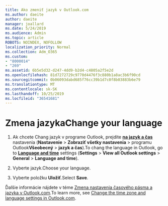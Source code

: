 ```yaml
---
title: Ako zmeniť jazyk v Outlook.com
ms.author: daeite
author: daeite
manager: joallard
ms.date: 5/24/2019
ms.audience: Admin
ms.topic: article
ROBOTS: NOINDEX, NOFOLLOW
localization_priority: Normal
ms.collection: Adm_O365
ms.custom:
- "8000014"
- "269"
ms.assetid: 6b5e5d32-d247-4dd9-b2d4-c4805a2f5e2d
ms.openlocfilehash: 81d7272729c9770d4476f3c880b1a8ac3b6f90cd
ms.sourcegitcommit: 0b06093dabd685f76cc39b1d7c0f8b03883b6e79
ms.translationtype: MT
ms.contentlocale: sk-SK
ms.lasthandoff: 10/25/2019
ms.locfileid: "36541681"
---
```

# <a name="change-your-language"></a><span data-ttu-id="e08da-102">Zmena jazyka</span><span class="sxs-lookup"><span data-stu-id="e08da-102">Change your language</span></span>

1. <span data-ttu-id="e08da-103">Ak chcete Chang jazyk v programe Outlook, prejdite [**na jazyk a čas**](https://outlook.live.com/mail/options/general/timeAndLanguage/regional) nastavenia (**Nastavenie** \> **Zobraziť všetky nastavenia** > programu Outlook**Všeobecný** > **jazyk a čas**).</span><span class="sxs-lookup"><span data-stu-id="e08da-103">To chang the language in Outlook, go to [**Language and time**](https://outlook.live.com/mail/options/general/timeAndLanguage/regional) settings (**Settings** \> **View all Outlook settings** > **General** > **Language and time**).</span></span>

2. <span data-ttu-id="e08da-104">Vyberte jazyk.</span><span class="sxs-lookup"><span data-stu-id="e08da-104">Choose your language.</span></span>

3. <span data-ttu-id="e08da-105">Vyberte položku **Uložiť**.</span><span class="sxs-lookup"><span data-stu-id="e08da-105">Select **Save**.</span></span>

<span data-ttu-id="e08da-106">Ďalšie informácie nájdete v téme [Zmena nastavenia časového pásma a jazyka v Outlook.com](https://go.microsoft.com/fwlink/p/?linkid=873132).</span><span class="sxs-lookup"><span data-stu-id="e08da-106">To learn more, see [Change the time zone and language settings in Outlook.com](https://go.microsoft.com/fwlink/p/?linkid=873132).</span></span>